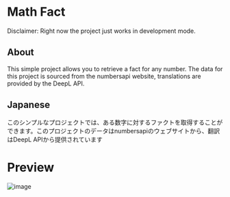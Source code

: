 # Math Fact

Disclaimer: Right now the project just works in development mode. 

## About
This simple project allows you to retrieve a fact for any number. The data for this project is sourced from the numbersapi website, translations are provided by the DeepL API.

## Japanese
このシンプルなプロジェクトでは、ある数字に対するファクトを取得することができます。このプロジェクトのデータはnumbersapiのウェブサイトから、翻訳はDeepL APIから提供されています

# Preview
![image](https://user-images.githubusercontent.com/83680466/213867832-9bb3301a-cecf-43ef-b96f-fdc0eafa5112.png)
